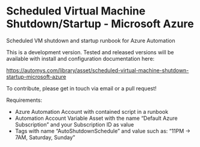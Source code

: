 # Scheduled Virtual Machine Shutdown/Startup - Microsoft Azure
Scheduled VM shutdown and startup runbook for Azure Automation

This is a development version. Tested and released versions will be available with install and configuration documentation here:

https://automys.com/library/asset/scheduled-virtual-machine-shutdown-startup-microsoft-azure

To contribute, please get in touch via email or a pull request!

Requirements:
- Azure Automation Account with contained script in a runbook
- Automation Account Variable Asset with the name “Default Azure Subscription” and your Subscription ID as value
- Tags with name “AutoShutdownSchedule” and value such as: “11PM -> 7AM, Saturday, Sunday”
